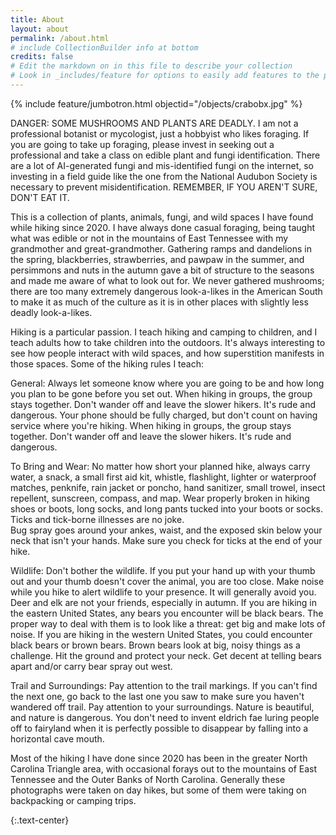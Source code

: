 ```yaml
---
title: About
layout: about
permalink: /about.html
# include CollectionBuilder info at bottom
credits: false
# Edit the markdown on in this file to describe your collection
# Look in _includes/feature for options to easily add features to the page
---
```

{% include feature/jumbotron.html objectid="/objects/crabobx.jpg" %}

DANGER: SOME MUSHROOMS AND PLANTS ARE DEADLY. I am not a professional botanist or mycologist, just a hobbyist who likes foraging. If you are going to take up foraging, please invest in seeking out a professional and take a class on edible plant and fungi identification. There are a lot of AI-generated fungi and mis-identified fungi on the internet, so investing in a field guide like the one from the National Audubon Society is necessary to prevent misidentification. REMEMBER, IF YOU AREN'T SURE, DON'T EAT IT.

This is a collection of plants, animals, fungi, and wild spaces I have found while hiking since 2020. I have always done casual foraging, being taught what was edible or not in the mountains of East Tennessee with my grandmother and great-grandmother. Gathering ramps and dandelions in the spring, blackberries, strawberries, and pawpaw in the summer, and persimmons and nuts in the autumn gave a bit of structure to the seasons and made me aware of what to look out for. We never gathered mushrooms; there are too many extremely dangerous look-a-likes in the American South to make it as much of the culture as it is in other places with slightly less deadly look-a-likes. 

Hiking is a particular passion. I teach hiking and camping to children, and I teach adults how to take children into the outdoors. It's always interesting to see how people interact with wild spaces, and how superstition manifests in those spaces. Some of the hiking rules I teach:

General:
Always let someone know where you are going to be and how long you plan to be gone before you set out.
When hiking in groups, the group stays together. Don't wander off and leave the slower hikers. It's rude and dangerous. 
Your phone should be fully charged, but don't count on having service where you're hiking. 
When hiking in groups, the group stays together. Don't wander off and leave the slower hikers. It's rude and dangerous. 

To Bring and Wear:
No matter how short your planned hike, always carry water, a snack, a small first aid kit, whistle, flashlight, lighter or waterproof matches, penknife, rain jacket or poncho, hand sanitizer, small trowel, insect repellent, sunscreen, compass, and map.
Wear properly broken in hiking shoes or boots, long socks, and long pants tucked into your boots or socks. Ticks and tick-borne illnesses are no joke.  
Bug spray goes around your ankes, waist, and the exposed skin below your neck that isn't your hands. Make sure you check for ticks at the end of your hike.  

Wildlife:
Don't bother the wildlife. If you put your hand up with your thumb out and your thumb doesn't cover the animal, you are too close. 
Make noise while you hike to alert wildlife to your presence. It will generally avoid you.
Deer and elk are not your friends, especially in autumn. 
If you are hiking in the eastern United States, any bears you encounter will be black bears. The proper way to deal with them is to look like a threat: get big and make lots of noise. 
If you are hiking in the western United States, you could encounter black bears or brown bears. Brown bears look at big, noisy things as a challenge. Hit the ground and protect your neck. Get decent at telling bears apart and/or carry bear spray out west.

Trail and Surroundings:
Pay attention to the trail markings. If you can't find the next one, go back to the last one you saw to make sure you haven't wandered off trail. 
Pay attention to your surroundings. Nature is beautiful, and nature is dangerous. You don't need to invent eldrich fae luring people off to fairyland when it is perfectly possible to disappear by falling into a horizontal cave mouth.

Most of the hiking I have done since 2020 has been in the greater North Carolina Triangle area, with occasional forays out to the mountains of East Tennessee and the Outer Banks of North Carolina. Generally these photographs were taken on day hikes, but some of them were taking on backpacking or camping trips. 


{:.text-center}
